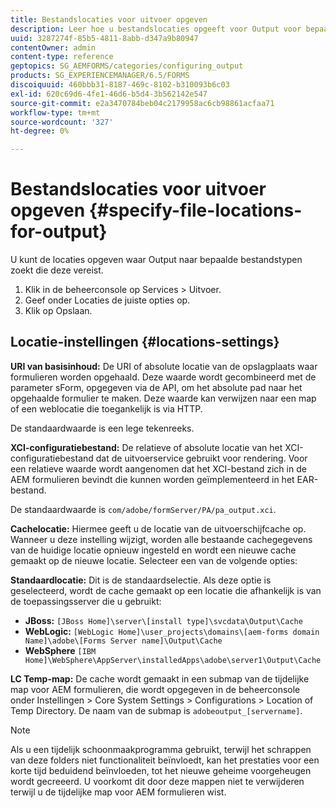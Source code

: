 ```yaml
---
title: Bestandslocaties voor uitvoer opgeven
description: Leer hoe u bestandslocaties opgeeft voor Output voor bepaalde bestandstypen, bijvoorbeeld Content Root URI, XCI Configuration File, Cache and Default.
uuid: 3287274f-85b5-4811-8abb-d347a9b80947
contentOwner: admin
content-type: reference
geptopics: SG_AEMFORMS/categories/configuring_output
products: SG_EXPERIENCEMANAGER/6.5/FORMS
discoiquuid: 460bbb31-8187-469c-8102-b310093b6c03
exl-id: 620c69d6-4fe1-46d6-b5d4-3b562142e547
source-git-commit: e2a3470784beb04c2179958ac6cb98861acfaa71
workflow-type: tm+mt
source-wordcount: '327'
ht-degree: 0%

---
```


# Bestandslocaties voor uitvoer opgeven {#specify-file-locations-for-output}

U kunt de locaties opgeven waar Output naar bepaalde bestandstypen zoekt die deze vereist.

1. Klik in de beheerconsole op Services > Uitvoer.
1. Geef onder Locaties de juiste opties op.
1. Klik op Opslaan.

## Locatie-instellingen {#locations-settings}

**URI van basisinhoud:** De URI of absolute locatie van de opslagplaats waar formulieren worden opgehaald. Deze waarde wordt gecombineerd met de parameter sForm, opgegeven via de API, om het absolute pad naar het opgehaalde formulier te maken. Deze waarde kan verwijzen naar een map of een weblocatie die toegankelijk is via HTTP.

De standaardwaarde is een lege tekenreeks.

**XCI-configuratiebestand:** De relatieve of absolute locatie van het XCI-configuratiebestand dat de uitvoerservice gebruikt voor rendering. Voor een relatieve waarde wordt aangenomen dat het XCI-bestand zich in de AEM formulieren bevindt die kunnen worden geïmplementeerd in het EAR-bestand.

De standaardwaarde is `com/adobe/formServer/PA/pa_output.xci`.

**Cachelocatie:** Hiermee geeft u de locatie van de uitvoerschijfcache op. Wanneer u deze instelling wijzigt, worden alle bestaande cachegegevens van de huidige locatie opnieuw ingesteld en wordt een nieuwe cache gemaakt op de nieuwe locatie. Selecteer een van de volgende opties:

**Standaardlocatie:** Dit is de standaardselectie. Als deze optie is geselecteerd, wordt de cache gemaakt op een locatie die afhankelijk is van de toepassingsserver die u gebruikt:

* **JBoss:** `[JBoss Home]\server\[install type]\svcdata\Output\Cache`
* **WebLogic:** `[WebLogic Home]\user_projects\domains\[aem-forms domain Name]\adobe\[Forms Server name]\Output\Cache`
* **WebSphere** `[IBM Home]\WebSphere\AppServer\installedApps\adobe\server1\Output\Cache`

**LC Temp-map:** De cache wordt gemaakt in een submap van de tijdelijke map voor AEM formulieren, die wordt opgegeven in de beheerconsole onder Instellingen > Core System Settings > Configurations > Location of Temp Directory. De naam van de submap is `adobeoutput_[servername]`.

>[!NOTE]
>
>Als u een tijdelijk schoonmaakprogramma gebruikt, terwijl het schrappen van deze folders niet functionaliteit beïnvloedt, kan het prestaties voor een korte tijd beduidend beïnvloeden, tot het nieuwe geheime voorgeheugen wordt gecreeerd. U voorkomt dit door deze mappen niet te verwijderen terwijl u de tijdelijke map voor AEM formulieren wist.
